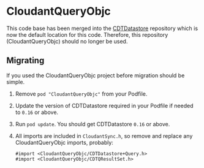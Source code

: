 # CloudantQueryObjc

This code base has been merged into the [CDTDatastore][1] repository which is now the default location for this code.  Therefore, this repository (CloudantQueryObjc) should no longer be used.

[1]: https://github.com/cloudant/CDTDatastore

## Migrating

If you used the CloudantQueryObjc project before migration should be simple.

1. Remove `pod "CloudantQueryObjc"` from your Podfile.
2. Update the version of CDTDatastore required in your Podfile if needed to `0.16` or above.
3. Run `pod update`. You should get CDTDatastore `0.16` or above.
4. All imports are included in `CloudantSync.h`, so remove and replace any CloudantQueryObjc imports, probably:
   
   ```
   #import <CloudantQueryObjc/CDTDatastore+Query.h>
   #import <CloudantQueryObjc/CDTQResultSet.h>
   ```